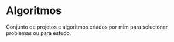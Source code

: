# Algoritmos
Conjunto de projetos e algoritmos criados por mim para solucionar problemas ou para estudo.
